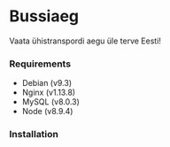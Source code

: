 # Bussiaeg
Vaata ühistranspordi aegu üle terve Eesti!

### Requirements

* Debian (v9.3)
* Nginx (v1.13.8)
* MySQL (v8.0.3)
* Node (v8.9.4)

### Installation
